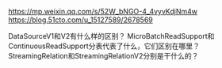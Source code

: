 <https://mp.weixin.qq.com/s/52W_bNGO-4_4vyvKdjNm4w>
https://blog.51cto.com/u_15127589/2678569

DataSourceV1和V2有什么样的区别？
MicroBatchReadSupport和ContinuousReadSupport分表代表了什么，它们区别在哪里？
StreamingRelation和StreamingRelationV2分别是干什么的？
